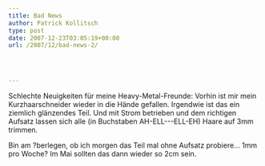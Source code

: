 ```yaml
---
title: Bad News
author: Patrick Kollitsch
type: post
date: 2007-12-23T03:05:19+00:00
url: /2007/12/bad-news-2/




---
```

Schlechte Neuigkeiten für meine Heavy-Metal-Freunde: Vorhin ist mir mein Kurzhaarschneider wieder in die Hände gefallen. Irgendwie ist das ein ziemlich glänzendes Teil. Und mit Strom betrieben und dem richtigen Aufsatz lassen sich alle (in Buchstaben AH-<span class="caps">ELL</span>---<span class="caps">ELL</span>-EH) Haare auf 3mm trimmen. 

Bin am ?berlegen, ob ich morgen das Teil mal ohne Aufsatz probiere... 1mm pro Woche? Im Mai sollten das dann wieder so 2cm sein.